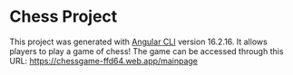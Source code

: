 # Chess Project

This project was generated with [Angular CLI](https://github.com/angular/angular-cli) version 16.2.16. It allows players to play a game of chess! The game can be accessed through this URL: https://chessgame-ffd64.web.app/mainpage 
